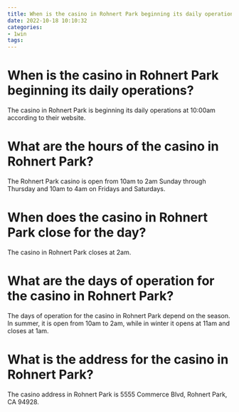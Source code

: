 ```yaml
---
title: When is the casino in Rohnert Park beginning its daily operations
date: 2022-10-18 10:10:32
categories:
- 1win
tags:
---
```



#  When is the casino in Rohnert Park beginning its daily operations?

The casino in Rohnert Park is beginning its daily operations at 10:00am according to their website.

#  What are the hours of the casino in Rohnert Park?

The Rohnert Park casino is open from 10am to 2am Sunday through Thursday and 10am to 4am on Fridays and Saturdays.

#  When does the casino in Rohnert Park close for the day?

The casino in Rohnert Park closes at 2am.

#  What are the days of operation for the casino in Rohnert Park?

The days of operation for the casino in Rohnert Park depend on the season. In summer, it is open from 10am to 2am, while in winter it opens at 11am and closes at 1am.

#  What is the address for the casino in Rohnert Park?

The casino address in Rohnert Park is 5555 Commerce Blvd, Rohnert Park, CA 94928.